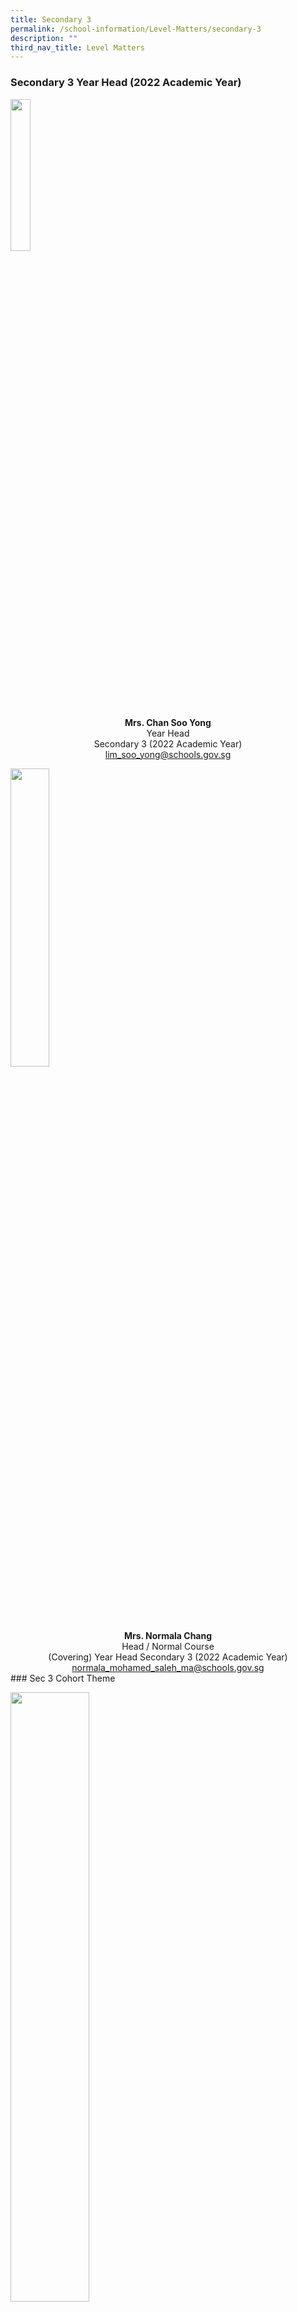 ```yaml
---
title: Secondary 3
permalink: /school-information/Level-Matters/secondary-3
description: ""
third_nav_title: Level Matters
---
```

### Secondary 3 Year Head (2022 Academic Year)

<img src="/images/MRS-CHAN-SOO-YONG.jpeg" 
     style="width:25%">
		 
<center><b>Mrs. Chan Soo Yong</b><br>
Year Head  <br>
Secondary 3 (2022 Academic Year)  <br>
<a href="lim_soo_yong@schools.gov.sg">lim_soo_yong@schools.gov.sg</a></center>

<img src="/images/Mrs-Normala-Chang.jpg" 
     style="width:35%">

<center><b>Mrs. Normala Chang</b><br>
Head / Normal Course  <br>
(Covering) Year Head Secondary 3 (2022 Academic Year) <br> 
<a href="normala_mohamed_saleh_ma@schools.gov.sg">normala_mohamed_saleh_ma@schools.gov.sg</a></center>
### Sec 3 Cohort Theme

<img src="/images/S3%20Cohort%20Theme.png" 
     style="width:50%">
		 
**Growing Tree**

Plant the seed of positivity  <br>
Grow to deepen your roots  <br>
Grow to reach the sky  <br>
Never lose sight of the Sun  <br>
Embrace the environment you are striving in  <br>
Believe and empower the uniquely you  <br>
In time, you will be a master with strength to reach greater heights.

### Sec 3 Cohort Motto
**G**row. 

**E**mbrace. 

**M**aster.   

Positivity roots from **S**elf

### A Message from your Sec 3 Year Head

<img src="/images/Sec%203%20YH.png" 
     style="width:50%">
Every gem has its powers and a unique story behind them – Just like you - our students. Each of you is unique and imbued with different strengths.  
  
Like a Growing Tree, as you journey with us, we plant and grow the seed of positivity which will stem from within them as you grow. We hope you will grow in the direction of your aspirations, yet stay deeply rooted to the core values that we inculcate in you.  
  
In your journey of growth, you will also learn to embrace the diversity and differences within self, people and environment. Empower yourself with the knowledge and skills imparted to you.  
  
Together with my team of form teachers, we will seek to understand and strive to groom every student holistically with the right amount of rigour and support needed by you. We hope that you, our students, will become gems of uniqueness, a master with strength to constantly strive for greater heights and create a story of your own by the end of your secondary school years in Bowen.

### 2022 Secondary 3 Form Teachers
<style type="text/css">
.tg  {border-collapse:collapse;border-spacing:0;}
.tg td{border-color:black;border-style:solid;border-width:1px;font-family:Arial, sans-serif;font-size:14px;
  overflow:hidden;padding:10px 5px;word-break:normal;}
.tg th{border-color:black;border-style:solid;border-width:1px;font-family:Arial, sans-serif;font-size:14px;
  font-weight:normal;overflow:hidden;padding:10px 5px;word-break:normal;}
.tg .tg-fxx4{background-color:#ECECEC;color:#222;text-align:left;vertical-align:middle}
.tg .tg-emg8{background-color:#ECECEC;color:#222;text-align:left;vertical-align:top}
.tg .tg-e6w6{background-color:#999;color:#FFF;font-weight:bold;text-align:left;vertical-align:middle}
.tg .tg-b4br{background-color:#ECECEC;color:#222;font-weight:bold;text-align:left;vertical-align:top}
</style>
<table class="tg">
<thead>
  <tr>
    <th class="tg-e6w6"><span style="color:#FFF;background-color:#999">Class</span></th>
    <th class="tg-e6w6"><span style="color:#FFF;background-color:#999">Form Teachers</span></th>
    <th class="tg-e6w6"><span style="color:#FFF;background-color:#999">Email Contact</span></th>
  </tr>
</thead>
<tbody>
  <tr>
    <td class="tg-b4br">3 Topaz</td>
    <td class="tg-fxx4"><span style="color:#222">Mr. Alvis Tan</span></td>
    <td class="tg-fxx4"><span style="color:#222">alvis_mazon_tan@schools.gov.sg</span><br></td>
  </tr>
  <tr>
    <td class="tg-fxx4"><span style="color:#222">T</span></td>
    <td class="tg-fxx4"><span style="color:#222">Mdm. Padma</span></td>
    <td class="tg-fxx4"><span style="color:#222">padma_ramachandran@schools.gov.sg</span><br></td>
  </tr>
  <tr>
    <td class="tg-fxx4"><span style="color:#222"> </span></td>
    <td class="tg-fxx4"><span style="color:#222">Ms. Astee Goh</span><br></td>
    <td class="tg-fxx4"><span style="color:#222">goh_shin_ee_astee@schools.gov.sg </span></td>
  </tr>
  <tr>
    <td class="tg-fxx4"><span style="color:#222"> </span></td>
    <td class="tg-fxx4"><span style="color:#222"> </span></td>
    <td class="tg-fxx4"><span style="color:#222"> </span></td>
  </tr>
  <tr>
    <td class="tg-b4br">3 Opal</td>
    <td class="tg-fxx4"><span style="color:#222">Ms. Lee Yu Jie </span><br></td>
    <td class="tg-fxx4"><span style="color:#222">lee_yu_jie@schools.gov.sg</span><br></td>
  </tr>
  <tr>
    <td class="tg-fxx4"><span style="color:#222">O</span></td>
    <td class="tg-fxx4"><span style="color:#222">Mr. Ng Wah Kian</span><br></td>
    <td class="tg-fxx4"><span style="color:#222">ng_wah_kian@schools.gov.sg</span></td>
  </tr>
  <tr>
    <td class="tg-fxx4"><span style="color:#222"> </span></td>
    <td class="tg-fxx4"><span style="color:#222"> </span></td>
    <td class="tg-fxx4"><span style="color:#222"> </span></td>
  </tr>
  <tr>
    <td class="tg-b4br">3 Sapphire</td>
    <td class="tg-fxx4"><span style="color:#222">Mr. Hairil </span></td>
    <td class="tg-fxx4"><span style="color:#222">muhammad_noor_hairil_muhammad@schools.gov.sg</span><br></td>
  </tr>
  <tr>
    <td class="tg-fxx4"><span style="color:#222">S</span></td>
    <td class="tg-fxx4"><span style="color:#222">Mrs. Janet Wee</span></td>
    <td class="tg-fxx4"><span style="color:#222">ow_yong_yuet_leng@schools.gov.sg</span><br></td>
  </tr>
  <tr>
    <td class="tg-fxx4"><span style="color:#222"> </span></td>
    <td class="tg-fxx4"><span style="color:#222"> </span></td>
    <td class="tg-fxx4"><span style="color:#222"> </span></td>
  </tr>
  <tr>
    <td class="tg-b4br">3 Peridot</td>
    <td class="tg-fxx4"><span style="color:#222">Mrs. Rebecca Ang</span><br></td>
    <td class="tg-fxx4"><span style="color:#222">chua_yiwen_rebecca@schools.gov.sg</span><br></td>
  </tr>
  <tr>
    <td class="tg-fxx4"><span style="color:#222">P</span></td>
    <td class="tg-fxx4"><span style="color:#222">Dr. Banu</span></td>
    <td class="tg-fxx4"><span style="color:#222">pichandi_banumathi@schools.gov.sg</span></td>
  </tr>
  <tr>
    <td class="tg-emg8"></td>
    <td class="tg-fxx4"><span style="color:#222">Ms. Ong Ai Lingg</span><br></td>
    <td class="tg-fxx4"><span style="color:#222">ong_ai_lingg@schools.gov.sg</span><br></td>
  </tr>
  <tr>
    <td class="tg-fxx4"><span style="color:#222"> </span></td>
    <td class="tg-fxx4"><span style="color:#222"> </span></td>
    <td class="tg-fxx4"><span style="color:#222"> </span></td>
  </tr>
  <tr>
    <td class="tg-b4br">3 Amethyst</td>
    <td class="tg-fxx4"><span style="color:#222">Ms. Monica Suan</span><br></td>
    <td class="tg-fxx4"><span style="color:#222">suan_ching_yeah_monica@schools.gov.sg</span><br></td>
  </tr>
  <tr>
    <td class="tg-fxx4"><span style="color:#222">A</span></td>
    <td class="tg-fxx4"><span style="color:#222">Mr. Farid</span><br></td>
    <td class="tg-fxx4"><span style="color:#222">mohd_farid_b_mohamad@schools.gov.sg</span><br></td>
  </tr>
  <tr>
    <td class="tg-fxx4"><span style="color:#222"> </span></td>
    <td class="tg-fxx4"><span style="color:#222">Mrs. Andrea Thoo</span></td>
    <td class="tg-fxx4"><span style="color:#222">kan_sok_may_andrea@schools.gov.sg</span></td>
  </tr>
  <tr>
    <td class="tg-fxx4"><span style="color:#222"> </span></td>
    <td class="tg-fxx4"><span style="color:#222"> </span></td>
    <td class="tg-fxx4"><span style="color:#222"> </span></td>
  </tr>
  <tr>
    <td class="tg-b4br">3 Ruby</td>
    <td class="tg-fxx4"><span style="color:#222">Mr. Winston Chua</span></td>
    <td class="tg-fxx4"><span style="color:#222">chua_seng_wee_winston@schools.gov.sg</span><br></td>
  </tr>
  <tr>
    <td class="tg-fxx4"><span style="color:#222">R</span></td>
    <td class="tg-fxx4"><span style="color:#222">Ms. Shafiqah</span></td>
    <td class="tg-fxx4"><span style="color:#222">shafiqah_hadam_hussain@schools.gov.sg</span><br></td>
  </tr>
  <tr>
    <td class="tg-fxx4"><span style="color:#222"> </span></td>
    <td class="tg-fxx4"><span style="color:#222"> </span></td>
    <td class="tg-fxx4"><span style="color:#222"> </span></td>
  </tr>
  <tr>
    <td class="tg-b4br">3 Kunzite</td>
    <td class="tg-fxx4"><span style="color:#222">Ms. Melissa Chong </span><br></td>
    <td class="tg-fxx4"><span style="color:#222">chong_huilin_melissa@schools.gov.sg</span><br></td>
  </tr>
  <tr>
    <td class="tg-fxx4"><span style="color:#222">K</span></td>
    <td class="tg-fxx4"><span style="color:#222">Ms. Kalaivani Pookays</span><br></td>
    <td class="tg-fxx4"><span style="color:#222">kalaivani_pookays@schools.gov.sg</span></td>
  </tr>
  <tr>
    <td class="tg-fxx4"><span style="color:#222"> </span></td>
    <td class="tg-fxx4"><span style="color:#222"> </span></td>
    <td class="tg-fxx4"><span style="color:#222"> </span></td>
  </tr>
  <tr>
    <td class="tg-b4br">3 Larimar</td>
    <td class="tg-fxx4"><span style="color:#222">Ms. Zurainah</span><br></td>
    <td class="tg-fxx4"><span style="color:#222">zurainah_kassim@schools.gov.sg</span><br></td>
  </tr>
  <tr>
    <td class="tg-fxx4"><span style="color:#222">L</span></td>
    <td class="tg-fxx4"><span style="color:#222">Mdm. Joyce Toh</span><br></td>
    <td class="tg-fxx4"><span style="color:#222">toh_lin_lee_joyce@schools.gov.sg</span></td>
  </tr>
  <tr>
    <td class="tg-fxx4"><span style="color:#222"> </span></td>
    <td class="tg-fxx4"><span style="color:#222"> </span></td>
    <td class="tg-fxx4"><span style="color:#222"> </span></td>
  </tr>
  <tr>
    <td class="tg-b4br">3 Emerald</td>
    <td class="tg-fxx4"><span style="color:#222">Ms. Clara Chan</span><br></td>
    <td class="tg-fxx4"><span style="color:#222">chan_pei_fong_clara@schools.gov.sg</span></td>
  </tr>
  <tr>
    <td class="tg-fxx4"><span style="color:#222">E</span></td>
    <td class="tg-fxx4"><span style="color:#222">Ms. Suraiya</span><br></td>
    <td class="tg-fxx4"><span style="color:#222">suraiya_izharul@schools.gov.sg</span></td>
  </tr>
  <tr>
    <td class="tg-fxx4"><span style="color:#222"> </span></td>
    <td class="tg-fxx4"><span style="color:#222">Ms. Beena</span><br></td>
    <td class="tg-fxx4"><span style="color:#222">beena_rai@schools.gov.sg</span></td>
  </tr>
</tbody>
</table>

### 2022 Sec 3 Semester 2 Timetables by Class
**(V1.33 Updated as of 1 July 2022)**
<style type="text/css">
.tg  {border-collapse:collapse;border-spacing:0;}
.tg td{border-color:black;border-style:solid;border-width:1px;font-family:Arial, sans-serif;font-size:14px;
  overflow:hidden;padding:10px 5px;word-break:normal;}
.tg th{border-color:black;border-style:solid;border-width:1px;font-family:Arial, sans-serif;font-size:14px;
  font-weight:normal;overflow:hidden;padding:10px 5px;word-break:normal;}
.tg .tg-dwlh{background-color:#B0B0B0;color:#222;font-weight:bold;text-align:center;vertical-align:middle}
.tg .tg-uxuj{background-color:#EAEAEA;color:#0FB3DF;text-align:center;vertical-align:top}
</style>
<table class="tg">
<thead>
  <tr>
    <th class="tg-dwlh"><span style="color:#222;background-color:#B0B0B0">S3 TOPAZ</span><br></th>
    <th class="tg-dwlh"><span style="color:#222;background-color:#B0B0B0">S3 OPAL</span></th>
    <th class="tg-dwlh"><span style="color:#222;background-color:#B0B0B0">S3 SAPPHIRE</span><br></th>
  </tr>
</thead>
<tbody>
  <tr>
    <td class="tg-uxuj"><a href="/files/2022%20SEM2%20S3P%20V1.pdf"><span style="text-decoration:none;color:#0FB3DF">2022 SEM2 S3 Topaz TT</span></a></td>
    <td class="tg-uxuj"><a href="/files/2022%20SEM2%20S3O%20V1.pdf"><span style="text-decoration:none;color:#0FB3DF">2022 SEM2 S3 Opal TT</span></a></td>
    <td class="tg-uxuj"><a href="/files/2022%20SEM2%20S3S%20V1.pdf"><span style="text-decoration:none;color:#0FB3DF">2022 SEM2 S3 Sapphire TT</span></a><br></td>
  </tr>
  <tr>
    <td class="tg-dwlh"><span style="color:#222;background-color:#B0B0B0">S3 PERIDOT</span><br></td>
    <td class="tg-dwlh"><span style="color:#222;background-color:#B0B0B0">S3 AMETHYST</span><br></td>
    <td class="tg-dwlh"><span style="color:#222;background-color:#B0B0B0">S3 RUBY</span><br></td>
  </tr>
  <tr>
    <td class="tg-uxuj"><a href="/files/2022%20SEM2%20S3P%20V1.pdf"><span style="text-decoration:none;color:#0FB3DF">2022 SEM2 S3P Peridot TT</span></a></td>
    <td class="tg-uxuj"><a href="/files/2022%20SEM2%20S3A%20V1.pdf"><span style="text-decoration:none;color:#0FB3DF">2022 SEM2 S3 Amethyst TT</span></a></td>
    <td class="tg-uxuj"><a href="/files/2022%20SEM2%20S3R%20V1.pdf"><span style="text-decoration:none;color:#0FB3DF">2022 SEM2 S3 Ruby TT</span></a><br></td>
  </tr>
  <tr>
    <td class="tg-dwlh"><span style="color:#222;background-color:#B0B0B0"> S3 KUNZITE</span></td>
    <td class="tg-dwlh"><span style="color:#222;background-color:#B0B0B0"> S3 LARIMAR</span></td>
    <td class="tg-dwlh"><span style="color:#222;background-color:#B0B0B0"> S3 EMERALD</span></td>
  </tr>
  <tr>
    <td class="tg-uxuj"><a href="/files/2022%20SEM2%20S3K%20V1.pdf"><span style="text-decoration:none;color:#0FB3DF">2022 SEM2 S3 Kunzite TT</span></a></td>
    <td class="tg-uxuj"><a href="/files/2022%20SEM2%20S3L%20V1.pdf"><span style="text-decoration:none;color:#0FB3DF">2022 SEM2 S3 Larimar TT</span></a></td>
    <td class="tg-uxuj"><a href="/files/2022%20SEM2%20S3E%20V1.pdf"><span style="text-decoration:none;color:#0FB3DF">2022 SEM2 S3 Emerald TT</span></a></td>
  </tr>
</tbody>
</table>

### Cohort Letters
<style type="text/css">
.tg  {border-collapse:collapse;border-spacing:0;}
.tg td{border-color:black;border-style:solid;border-width:1px;font-family:Arial, sans-serif;font-size:14px;
  overflow:hidden;padding:10px 5px;word-break:normal;}
.tg th{border-color:black;border-style:solid;border-width:1px;font-family:Arial, sans-serif;font-size:14px;
  font-weight:normal;overflow:hidden;padding:10px 5px;word-break:normal;}
.tg .tg-y7qa{background-color:#EAEAEA;color:#222;text-align:left;vertical-align:top}
.tg .tg-ii8k{background-color:#EAEAEA;color:#222;text-align:center;vertical-align:top}
.tg .tg-g6bv{background-color:#B0B0B0;color:#FFF;font-weight:bold;text-align:left;vertical-align:top}
.tg .tg-efmh{background-color:#B0B0B0;color:#FFF;font-weight:bold;text-align:center;vertical-align:top}
.tg .tg-dpzh{background-color:#EAEAEA;color:#0FB3DF;text-align:left;vertical-align:top}
.tg .tg-bvia{background-color:#EAEAEA;color:#222;text-align:left;vertical-align:middle}
</style>
<table class="tg">
<thead>
  <tr>
    <th class="tg-g6bv">Letters / Information Slides</th>
    <th class="tg-efmh">Click to download files</th>
    <th class="tg-efmh">Issued Date</th>
  </tr>
</thead>
<tbody>
 
  <tr>
    <td class="tg-y7qa">2022 Sec 3 Start of Term 1 Letter</td>
    <td class="tg-dpzh"><a href="/files/2022%20S3%20Start%20of%20Term%201%20Letter_final.pdf"><span style="text-decoration:none;color:#0FB3DF">2022 S3 Start of Term 1 Letter.pdf</span></a><br></td>
    <td class="tg-ii8k">3 January 2022 </td>
  </tr>
  <tr>
    <td class="tg-y7qa">2022 Sec 3 Term Assessment 1 Letter to Parents</td>
    <td class="tg-dpzh"><a href="/files/2022%20S3%20Letter%20to%20parents%20TA1.pdf">2022 S3 Letter to parents TA1.pdf</a><br></td>
    <td class="tg-ii8k"> 18 January 2022</td>
  </tr>
	  <tr>
    <td class="tg-y7qa">2022 Letter to Parents Sec 3 End Term 2 Letter</td>
    <td class="tg-dpzh"><a href="/files/2022%20Letter%20to%20Parents%20Sec%203%20End%20Term%202%20Letter_final.pdf">2022 Letter to Parents Sec 3 End Term 2 Letter</a><br></td>
    <td class="tg-ii8k"> 18 January 2022</td>
  </tr>
  <tr>
    <td class="tg-y7qa">PG Mobile App Meetings Feature User Guide<br></td>
    <td class="tg-dpzh"><a href="/files/PG%20Mobile%20App%20Meetings%20Feature%20User%20Guide.pdf"><span style="text-decoration:none;color:#0FB3DF">PG Mobile App Meetings Feature User Guide</span></a> </td>
    <td class="tg-ii8k">19 May 2022<br></td>
  </tr>
  <tr>
    <td class="tg-y7qa">Joint SPF CNB MOE School Advisory<span style="color:#222;background-color:#EAEAEA"> </span></td>
    <td class="tg-dpzh"><a href="/files/Joint%20SPF%20CNB%20MOE%20School%20Advisory%20-%20Jun%202022.pdf"><span style="text-decoration:none;color:#0FB3DF">Joint SPF CNB MOE School Advisory - Jun 2022</span></a>  </td>
    <td class="tg-ii8k"> June 2022</td>
  </tr>
  <tr>
    <td class="tg-y7qa">2022 Start of Term 3 Letter<br></td>
    <td class="tg-dpzh"><a href="/files/2022%20Term%203%20Letter_%20Sec%203.pdf"><span style="text-decoration:none;color:#0FB3DF">2022 S3 Start of Term 3 Letter</span></a>  </td>
    <td class="tg-ii8k">27 June 2022 </td>
  </tr>
  <tr>
    <td class="tg-y7qa">HBL Mattters for Parents</td>
    <td class="tg-dpzh"><a href="/files/How%20do%20I%20support%20my%20child%20on%20regular%20HBL%20Day.pdf"><span style="text-decoration:none;color:#0FB3DF">How do I support my child on regular HBL Day.pdf</span></a>  </td>
    <td class="tg-ii8k">27 June 2022 </td>
  </tr>
</tbody>
</table>

### 2022 Sec 3 Term Assessment 2 (TA2) Schedule

[2022 Sec 3 TA2 TT.pdf](/files/2022%20Sec%203%20TA2%20TT.pdf)

### 2022 Secondary 3 Booklist

<style type="text/css">
.tg  {border-collapse:collapse;border-spacing:0;}
.tg td{border-color:black;border-style:solid;border-width:1px;font-family:Arial, sans-serif;font-size:14px;
  overflow:hidden;padding:10px 5px;word-break:normal;}
.tg th{border-color:black;border-style:solid;border-width:1px;font-family:Arial, sans-serif;font-size:14px;
  font-weight:normal;overflow:hidden;padding:10px 5px;word-break:normal;}
.tg .tg-dwlh{background-color:#B0B0B0;color:#222;font-weight:bold;text-align:center;vertical-align:middle}
.tg .tg-uxuj{background-color:#EAEAEA;color:#0FB3DF;text-align:center;vertical-align:top}
</style>
<table class="tg">
<thead>
  <tr>
    <th class="tg-dwlh"><span style="color:#222;background-color:#B0B0B0">SEC 3 Exp</span></th>
    <th class="tg-dwlh"><span style="color:#222;background-color:#B0B0B0">SEC 3 NA</span></th>
    <th class="tg-dwlh"><span style="color:#222;background-color:#B0B0B0">SEC 3 NT</span></th>
  </tr>
</thead>
<tbody>
  <tr>
    <td class="tg-uxuj"><a href="/files/S3%20EXP_Booklist_2022.pdf"><span style="text-decoration:none;color:#0FB3DF">S3 EXP_Booklist_2022.pdf</span></a><br></td>
    <td class="tg-uxuj"><a href="/files/S3%20NA_Booklist_2022.pdf"><span style="text-decoration:none;color:#0FB3DF">S3 NA_Booklist_2022.pdf</span></a><br></td>
    <td class="tg-uxuj"><a href="/files/S3%20NT_Booklist_2022.pdf"><span style="text-decoration:none;color:#0FB3DF">S3 NT_Booklist_2022.pdf</span></a><br></td>
  </tr>
</tbody>
</table>